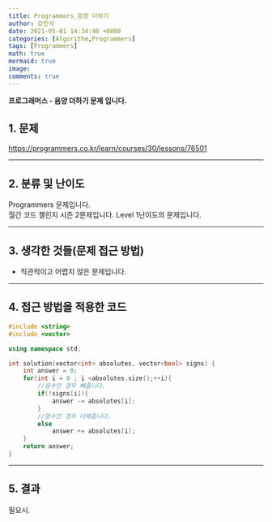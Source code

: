 ```yaml
---
title: Programmers_음양 더하기
author: 강민석
date: 2021-05-01 14:34:40 +0800
categories: [Algorithm,Programmers]
tags: [Programmers]
math: true
mermaid: true
image: 
comments: true
---
```


**프로그래머스 - 음양 더하기 문제 입니다.**

## 1. 문제
<https://programmers.co.kr/learn/courses/30/lessons/76501>






-----  

## 2. 분류 및 난이도

Programmers 문제입니다.  
월간 코드 챌린지 시즌 2문제입니다.
Level 1난이도의 문제입니다.


-----  

## 3. 생각한 것들(문제 접근 방법)

- 직관적이고 어렵지 않은 문제입니다.

-----  

## 4. 접근 방법을 적용한 코드

```c++
#include <string>
#include <vector>

using namespace std;

int solution(vector<int> absolutes, vector<bool> signs) {
    int answer = 0;
    for(int i = 0 ; i <absolutes.size();++i){
        //음수인 경우 빼줍니다.
        if(!signs[i]){
            answer -= absolutes[i];
        }
        //양수인 경우 더해줍니다.
        else
            answer += absolutes[i];
    }
    return answer;
}
```

-----



## 5. 결과

필요시.














 
